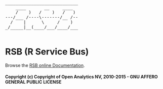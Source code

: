 <pre>
____________________________
    ____       __     ____  
    /    )   /    )   /   ) 
---/___ /----\-------/__ /--
  /    |      \     /    )  
_/_____|__(____/___/____/___
                            
</pre>

# RSB (R Service Bus)

Browse the [RSB online Documentation](http://rsb.doc.openanalytics.eu/).

#### Copyright (c) Copyright of Open Analytics NV, 2010-2015 - GNU AFFERO GENERAL PUBLIC LICENSE
